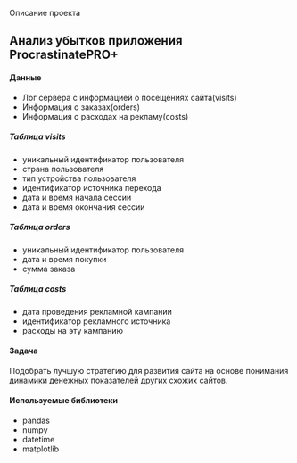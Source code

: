 Описание проекта

## Анализ убытков приложения ProcrastinatePRO+

#### Данные

- Лог сервера с информацией о посещениях сайта(visits)
- Информация о заказах(orders)
- Информация о расходах на рекламу(costs)

##### Таблица visits
  -  уникальный идентификатор пользователя
  - страна пользователя
  - тип устройства пользователя
  -  идентификатор источника перехода
  - дата и время начала сессии
  - дата и время окончания сессии
  
##### Таблица orders
  - уникальный идентификатор пользователя
  - дата и время покупки
  - сумма заказа
  
##### Таблица costs
  - дата проведения рекламной кампании
  - идентификатор рекламного источника
  -  расходы на эту кампанию

#### Задача

Подобрать лучшую стратегию для развития сайта на основе понимания динамики денежных показателей других схожих сайтов.

#### Используемые библиотеки

- pandas
- numpy
- datetime
- matplotlib

